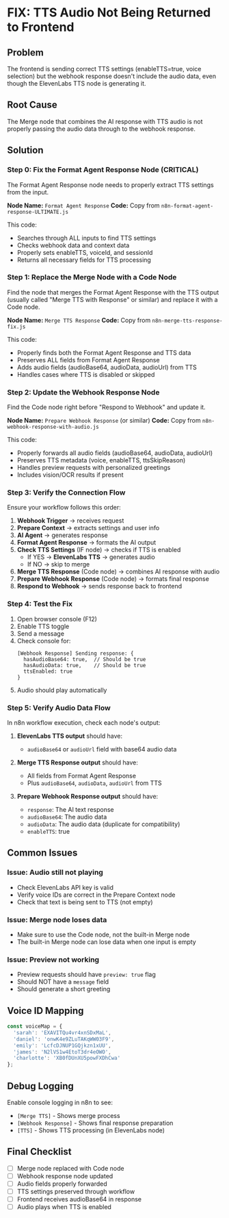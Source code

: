 # FIX: TTS Audio Not Being Returned to Frontend

## Problem
The frontend is sending correct TTS settings (enableTTS=true, voice selection) but the webhook response doesn't include the audio data, even though the ElevenLabs TTS node is generating it.

## Root Cause
The Merge node that combines the AI response with TTS audio is not properly passing the audio data through to the webhook response.

## Solution

### Step 0: Fix the Format Agent Response Node (CRITICAL)
The Format Agent Response node needs to properly extract TTS settings from the input.

**Node Name:** `Format Agent Response`
**Code:** Copy from `n8n-format-agent-response-ULTIMATE.js`

This code:
- Searches through ALL inputs to find TTS settings
- Checks webhook data and context data
- Properly sets enableTTS, voiceId, and sessionId
- Returns all necessary fields for TTS processing

### Step 1: Replace the Merge Node with a Code Node
Find the node that merges the Format Agent Response with the TTS output (usually called "Merge TTS with Response" or similar) and replace it with a Code node.

**Node Name:** `Merge TTS Response`
**Code:** Copy from `n8n-merge-tts-response-fix.js`

This code:
- Properly finds both the Format Agent Response and TTS data
- Preserves ALL fields from Format Agent Response
- Adds audio fields (audioBase64, audioData, audioUrl) from TTS
- Handles cases where TTS is disabled or skipped

### Step 2: Update the Webhook Response Node
Find the Code node right before "Respond to Webhook" and update it.

**Node Name:** `Prepare Webhook Response` (or similar)
**Code:** Copy from `n8n-webhook-response-with-audio.js`

This code:
- Properly forwards all audio fields (audioBase64, audioData, audioUrl)
- Preserves TTS metadata (voice, enableTTS, ttsSkipReason)
- Handles preview requests with personalized greetings
- Includes vision/OCR results if present

### Step 3: Verify the Connection Flow
Ensure your workflow follows this order:

1. **Webhook Trigger** → receives request
2. **Prepare Context** → extracts settings and user info
3. **AI Agent** → generates response
4. **Format Agent Response** → formats the AI output
5. **Check TTS Settings** (IF node) → checks if TTS is enabled
   - If YES → **ElevenLabs TTS** → generates audio
   - If NO → skip to merge
6. **Merge TTS Response** (Code node) → combines AI response with audio
7. **Prepare Webhook Response** (Code node) → formats final response
8. **Respond to Webhook** → sends response back to frontend

### Step 4: Test the Fix

1. Open browser console (F12)
2. Enable TTS toggle
3. Send a message
4. Check console for:
   ```
   [Webhook Response] Sending response: {
     hasAudioBase64: true,  // Should be true
     hasAudioData: true,    // Should be true
     ttsEnabled: true
   }
   ```
5. Audio should play automatically

### Step 5: Verify Audio Data Flow

In n8n workflow execution, check each node's output:

1. **ElevenLabs TTS output** should have:
   - `audioBase64` or `audioUrl` field with base64 audio data

2. **Merge TTS Response output** should have:
   - All fields from Format Agent Response
   - Plus `audioBase64`, `audioData`, `audioUrl` from TTS

3. **Prepare Webhook Response output** should have:
   - `response`: The AI text response
   - `audioBase64`: The audio data
   - `audioData`: The audio data (duplicate for compatibility)
   - `enableTTS`: true

## Common Issues

### Issue: Audio still not playing
- Check ElevenLabs API key is valid
- Verify voice IDs are correct in the Prepare Context node
- Check that text is being sent to TTS (not empty)

### Issue: Merge node loses data
- Make sure to use the Code node, not the built-in Merge node
- The built-in Merge node can lose data when one input is empty

### Issue: Preview not working
- Preview requests should have `preview: true` flag
- Should NOT have a `message` field
- Should generate a short greeting

## Voice ID Mapping
```javascript
const voiceMap = {
  'sarah': 'EXAVITQu4vr4xnSDxMaL',
  'daniel': 'onwK4e9ZLuTAKqWW03F9', 
  'emily': 'LcfcDJNUP1GQjkzn1xUU',
  'james': 'N2lVS1w4EtoT3dr4eOWO',
  'charlotte': 'XB0fDUnXU5powFXDhCwa'
};
```

## Debug Logging
Enable console logging in n8n to see:
- `[Merge TTS]` - Shows merge process
- `[Webhook Response]` - Shows final response preparation
- `[TTS]` - Shows TTS processing (in ElevenLabs node)

## Final Checklist
- [ ] Merge node replaced with Code node
- [ ] Webhook response node updated
- [ ] Audio fields properly forwarded
- [ ] TTS settings preserved through workflow
- [ ] Frontend receives audioBase64 in response
- [ ] Audio plays when TTS is enabled